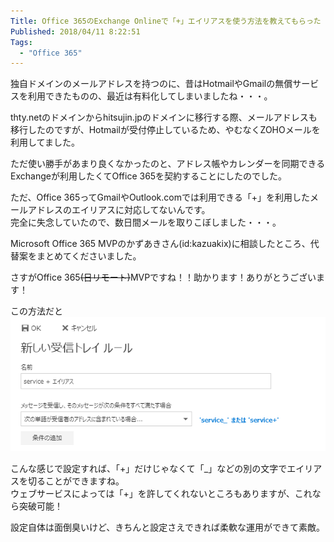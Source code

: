 ```yaml
---
Title: Office 365のExchange Onlineで「+」エイリアスを使う方法を教えてもらった
Published: 2018/04/11 8:22:51
Tags:
  - "Office 365"
---
```

独自ドメインのメールアドレスを持つのに、昔はHotmailやGmailの無償サービスを利用できたものの、最近は有料化してしまいましたね・・・。  

thty.netのドメインからhitsujin.jpのドメインに移行する際、メールアドレスも移行したのですが、Hotmailが受付停止しているため、やむなくZOHOメールを利用してました。  

ただ使い勝手があまり良くなかったのと、アドレス帳やカレンダーを同期できるExchangeが利用したくてOffice 365を契約することにしたのでした。  


ただ、Office 365ってGmailやOutlook.comでは利用できる「+」を利用したメールアドレスのエイリアスに対応してないんです。  
完全に失念していたので、数日間メールを取りこぼしました・・・。  




Microsoft Office 365 MVPのかずあきさん(id:kazuakix)に相談したところ、代替案をまとめてくださいました。  

<?# OEmbed "http://blog.kazuakix.jp/entry/2018/04/09/213959" /?>  

さすがOffice 365~~(日リモート)~~MVPですね！！助かります！ありがとうございます！  

この方法だと  
![](20180410234545.png) 

こんな感じで設定すれば、「+」だけじゃなくて「_」などの別の文字でエイリアスを切ることができますね。  
ウェブサービスによっては「+」を許してくれないところもありますが、これなら突破可能！  

設定自体は面倒臭いけど、きちんと設定さえできれば柔軟な運用ができて素敵。  